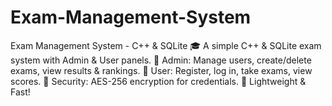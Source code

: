 # Exam-Management-System
Exam Management System - C++ &amp; SQLite 🎓  A simple C++ &amp; SQLite exam system with Admin &amp; User panels.  🔹 Admin: Manage users, create/delete exams, view results &amp; rankings. 🔹 User: Register, log in, take exams, view scores. 🔐 Security: AES-256 encryption for credentials.  🚀 Lightweight &amp; Fast!
